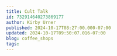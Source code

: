 ```yaml
---
title: Cult Talk
id: 732914640273869177
author: Kirby Urner
published: 2024-10-17T08:27:00.000-07:00
updated: 2024-10-17T09:50:07.016-07:00
blog: coffee_shops
tags: 
---
```


